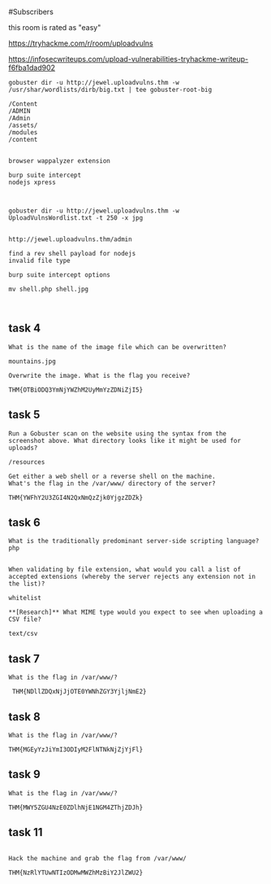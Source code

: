 
#Subscribers  

this room is rated as "easy"

https://tryhackme.com/r/room/uploadvulns

https://infosecwriteups.com/upload-vulnerabilities-tryhackme-writeup-f6fba1dad902


```
gobuster dir -u http://jewel.uploadvulns.thm -w /usr/shar/wordlists/dirb/big.txt | tee gobuster-root-big

/Content
/ADMIN
/Admin
/assets/
/modules
/content
 

browser wappalyzer extension

burp suite intercept
nodejs xpress 



gobuster dir -u http://jewel.uploadvulns.thm -w UploadVulnsWordlist.txt -t 250 -x jpg


http://jewel.uploadvulns.thm/admin

find a rev shell payload for nodejs
invalid file type

burp suite intercept options

mv shell.php shell.jpg



```


## task 4 

```
What is the name of the image file which can be overwritten?

mountains.jpg

Overwrite the image. What is the flag you receive?

THM{OTBiODQ3YmNjYWZhM2UyMmYzZDNiZjI5}

```


## task 5

```
Run a Gobuster scan on the website using the syntax from the screenshot above. What directory looks like it might be used for uploads?

/resources

Get either a web shell or a reverse shell on the machine.  
What's the flag in the /var/www/ directory of the server?

THM{YWFhY2U3ZGI4N2QxNmQzZjk0YjgzZDZk}

```



## task 6

```
What is the traditionally predominant server-side scripting language?
php


When validating by file extension, what would you call a list of accepted extensions (whereby the server rejects any extension not in the list)?

whitelist

**[Research]** What MIME type would you expect to see when uploading a CSV file?

text/csv

```





## task 7


```
What is the flag in /var/www/?

 THM{NDllZDQxNjJjOTE0YWNhZGY3YjljNmE2}
```



## task 8

```
What is the flag in /var/www/?

THM{MGEyYzJiYmI3ODIyM2FlNTNkNjZjYjFl}
```


## task 9 


```
What is the flag in /var/www/?

THM{MWY5ZGU4NzE0ZDlhNjE1NGM4ZThjZDJh}
```


## task 11 


```

Hack the machine and grab the flag from /var/www/

THM{NzRlYTUwNTIzODMwMWZhMzBiY2JlZWU2}

```













































